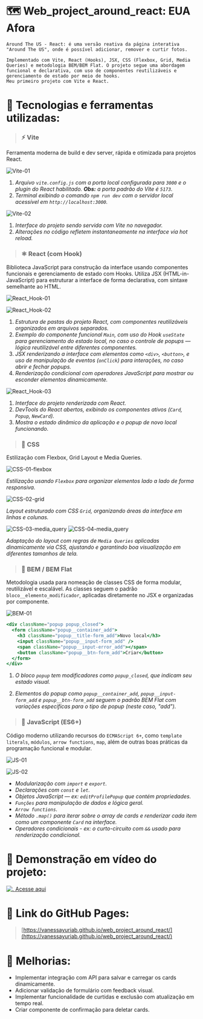 # 🗺️ Web_project_around_react: EUA Afora

```
Around The US - React: é uma versão reativa da página interativa "Around The US", onde é possível adicionar, remover e curtir fotos.

Implementado com Vite, React (Hooks), JSX, CSS (Flexbox, Grid, Media Queries) e metodologia BEM/BEM Flat. O projeto segue uma abordagem funcional e declarativa, com uso de componentes reutilizáveis e gerenciamento de estado por meio de hooks.
Meu primeiro projeto com Vite e React.
```

# 🧰 Tecnologias e ferramentas utilizadas:

> ### ⚡ Vite

Ferramenta moderna de build e dev server, rápida e otimizada para projetos React.

![Vite-01](./images/README/Vite-01.png)

1. _Arquivo `vite.config.js` com a porta local configurada para `3000` e o plugin do React habilitado. **Obs:** a porta padrão do Vite é `5173`._
2. _Terminal exibindo o comando `npm run dev` com o servidor local acessível em `http://localhost:3000`._

![Vite-02](./images/README/Vite-02.png)

1. _Interface do projeto sendo servida com Vite no navegador._
2. _Alterações no código refletem instantaneamente na interface via hot reload._

> ### ⚛️ React (com Hook)

Biblioteca JavaScript para construção da interface usando componentes funcionais e gerenciamento de estado com Hooks. Utiliza JSX (HTML-in-JavaScript) para estruturar a interface de forma declarativa, com sintaxe semelhante ao HTML.

![React_Hook-01](./images/README/React_Hook-01.png)

![React_Hook-02](./images/README/React_Hook-02.png)

1. _Estrutura de pastas do projeto React, com componentes reutilizáveis organizados em arquivos separados._
2. _Exemplo do componente funcional `Main`, com uso do Hook `useState` para gerenciamento do estado local, no caso o controle de popups — lógica reutilizável entre diferentes componentes._
3. _JSX renderizando a interface com elementos como `<div>`, `<button>`, e uso de manipulação de eventos (`onClick`) para interações, no caso abrir e fechar popups._
4. _Renderização condicional com operadores JavaScript para mostrar ou esconder elementos dinamicamente._

![React_Hook-03](./images/README/React_Hook-03.png)

1. _Interface do projeto renderizada com React._
2. _DevTools do React abertos, exibindo os componentes ativos (`Card`, `Popup`, `NewCard`)._
3. _Mostra o estado dinâmico da aplicação e o popup de novo local funcionando._

> ### 🎨 CSS

Estilização com Flexbox, Grid Layout e Media Queries.

![CSS-01-flexbox](./images/README/CSS-01-flexbox.png)

_Estilização usando `Flexbox` para organizar elementos lado a lado de forma responsiva._

![CSS-02-grid](./images/README/CSS-02-grid.png)

_Layout estruturado com CSS `Grid`, organizando áreas da interface em linhas e colunas._

![CSS-03-media_query](./images/README/CSS-03-media_query.png)
![CSS-04-media_query](./images/README/CSS-04-media_query.png)

_Adaptação do layout com regras de `Media Queries` aplicadas dinamicamente via CSS, ajustando e garantindo boa visualização em diferentes tamanhos de tela._

> ### 🧱 BEM / BEM Flat

Metodologia usada para nomeação de classes CSS de forma modular, reutilizável e escalável. As classes seguem o padrão `bloco__elemento_modificador`, aplicadas diretamente no JSX e organizadas por componente.

![BEM-01](./images/README/BEM-01.png)

```jsx
<div className="popup popup_closed">
  <form className="popup__container_add">
    <h3 className="popup__title-form_add">Novo local</h3>
    <input className="popup__input-form_add" />
    <span className="popup__input-error_add"></span>
    <button className="popup__btn-form_add">Criar</button>
  </form>
</div>
```

1. _O bloco `popup` tem modificadores como `popup_closed`, que indicam seu estado visual._

2. _Elementos do popup como `popup__container_add`, `popup__input-form_add` e `popup__btn-form_add` seguem o padrão BEM Flat com variações específicas para o tipo de popup (neste caso, "add")._

> ### 📜 JavaScript (ES6+)

Código moderno utilizando recursos do `ECMAScript 6+`, como `template literals`, `módulos`, `arrow functions`, `map`, além de outras boas práticas da programação funcional e modular.

![JS-01](./images/README/JS-01.png)

![JS-02](./images/README/JS-02.png)

- _Modularização com `import` e `export`._
- _Declarações com `const` e `let`._
- _Objetos JavaScript — ex: `editProfilePopup` que contém propriedades._
- _`Funções` para manipulação de dados e lógica geral._
- _`Arrow functions`._
- _Método `.map()` para iterar sobre o array de cards e renderizar cada item como um componente `Card` na interface._
- _Operadores condicionais - ex: o curto-circuito com `&&` usado para renderização condicional._

# 🎥 Demonstração em vídeo do projeto:

[![. Acesse aqui]()]()

# 🚀 Link do GitHub Pages:

> [https://vanessayuriab.github.io/web_project_around_react/](https://vanessayuriab.github.io/web_project_around_react/)

# 🚧 Melhorias:

- Implementar integração com API para salvar e carregar os cards dinamicamente.
- Adicionar validação de formulário com feedback visual.
- Implementar funcionalidade de curtidas e exclusão com atualização em tempo real.
- Criar componente de confirmação para deletar cards.
